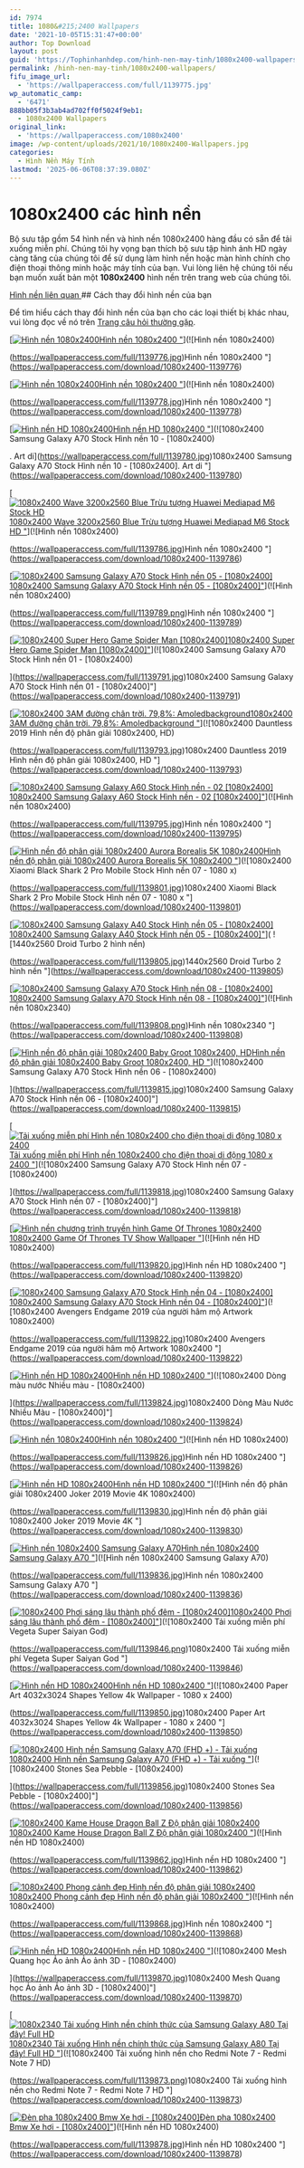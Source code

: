 ```yaml
---
id: 7974
title: 1080&#215;2400 Wallpapers
date: '2021-10-05T15:31:47+00:00'
author: Top Download
layout: post
guid: 'https://Tophinhanhdep.com/hinh-nen-may-tinh/1080x2400-wallpapers/'
permalink: /hinh-nen-may-tinh/1080x2400-wallpapers/
fifu_image_url:
  - 'https://wallpaperaccess.com/full/1139775.jpg'
wp_automatic_camp:
  - '6471'
888bb05f3b3ab4ad702ff0f5024f9eb1:
  - 1080x2400 Wallpapers
original_link:
  - 'https://wallpaperaccess.com/1080x2400'
image: /wp-content/uploads/2021/10/1080x2400-Wallpapers.jpg
categories:
  - Hình Nền Máy Tính
lastmod: '2025-06-06T08:37:39.080Z'
---
```

# 1080x2400 các hình nền

Bộ sưu tập gồm 54 hình nền và hình nền 1080x2400 hàng đầu có sẵn để tải xuống miễn phí. Chúng tôi hy vọng bạn thích bộ sưu tập hình ảnh HD ngày càng tăng của chúng tôi để sử dụng làm hình nền hoặc màn hình chính cho điện thoại thông minh hoặc máy tính của bạn. Vui lòng liên hệ chúng tôi nếu bạn muốn xuất bản một **1080x2400** hình nền trên trang web của chúng tôi.

[Hình nền liên quan ](#related) ## Cách thay đổi hình nền của bạn

Để tìm hiểu cách thay đổi hình nền của bạn cho các loại thiết bị khác nhau, vui lòng đọc về nó trên [Trang câu hỏi thường gặp](https://tophinhanhdep.com/faq/).

  
[[![Hình nền 1080x2400](https://wallpaperaccess.com/full/1139775.jpg)Hình nền 1080x2400 "](https://wallpaperaccess.com/download/1080x2400-1139775)](![Hình nền 1080x2400)

(https://wallpaperaccess.com/full/1139776.jpg)Hình nền 1080x2400 "](https://wallpaperaccess.com/download/1080x2400-1139776)

[[![Hình nền 1080x2400](https://wallpaperaccess.com/full/1139777.jpg)Hình nền 1080x2400 "](https://wallpaperaccess.com/download/1080x2400-1139777)](![Hình nền 1080x2400)

(https://wallpaperaccess.com/full/1139778.jpg)Hình nền 1080x2400 "](https://wallpaperaccess.com/download/1080x2400-1139778)

[[![Hình nền HD 1080x2400](https://wallpaperaccess.com/full/1139779.jpg)Hình nền HD 1080x2400 "](https://wallpaperaccess.com/download/1080x2400-1139779)](![1080x2400 Samsung Galaxy A70 Stock Hình nền 10 - [1080x2400)

.  Art di](https://wallpaperaccess.com/full/1139780.jpg)1080x2400 Samsung Galaxy A70 Stock Hình nền 10 - \[1080x2400\]. Art di "](https://wallpaperaccess.com/download/1080x2400-1139780)

[[![1080x2400 Wave 3200x2560 Blue Trừu tượng Huawei Mediapad M6 Stock HD](https://wallpaperaccess.com/full/1139782.jpg)1080x2400 Wave 3200x2560 Blue Trừu tượng Huawei Mediapad M6 Stock HD "](https://wallpaperaccess.com/download/1080x2400-1139782)](![Hình nền 1080x2400)

(https://wallpaperaccess.com/full/1139786.jpg)Hình nền 1080x2400 "](https://wallpaperaccess.com/download/1080x2400-1139786)

[[![1080x2400 Samsung Galaxy A70 Stock Hình nền 05 - [1080x2400]](https://wallpaperaccess.com/full/1139788.jpg)1080x2400 Samsung Galaxy A70 Stock Hình nền 05 - \[1080x2400\]"](https://wallpaperaccess.com/download/1080x2400-1139788)](![Hình nền 1080x2400)

(https://wallpaperaccess.com/full/1139789.png)Hình nền 1080x2400 "](https://wallpaperaccess.com/download/1080x2400-1139789)

[[![1080x2400 Super Hero Game Spider Man [1080x2400]](https://wallpaperaccess.com/full/1139790.jpg)1080x2400 Super Hero Game Spider Man \[1080x2400\]"](https://wallpaperaccess.com/download/1080x2400-1139790)](![1080x2400 Samsung Galaxy A70 Stock Hình nền 01 - [1080x2400)

](https://wallpaperaccess.com/full/1139791.jpg)1080x2400 Samsung Galaxy A70 Stock Hình nền 01 - \[1080x2400\]"](https://wallpaperaccess.com/download/1080x2400-1139791)

[[![1080x2400 3AM đường chân trời.  79,8%: Amoledbackground](https://wallpaperaccess.com/full/1139792.png)1080x2400 3AM đường chân trời. 79,8%: Amoledbackground "](https://wallpaperaccess.com/download/1080x2400-1139792)](![1080x2400 Dauntless 2019 Hình nền độ phân giải 1080x2400, HD)

(https://wallpaperaccess.com/full/1139793.jpg)1080x2400 Dauntless 2019 Hình nền độ phân giải 1080x2400, HD "](https://wallpaperaccess.com/download/1080x2400-1139793)

[[![1080x2400 Samsung Galaxy A60 Stock Hình nền - 02 [1080x2400]](https://wallpaperaccess.com/full/1139794.jpg)1080x2400 Samsung Galaxy A60 Stock Hình nền - 02 \[1080x2400\]"](https://wallpaperaccess.com/download/1080x2400-1139794)](![Hình nền 1080x2400)

(https://wallpaperaccess.com/full/1139795.jpg)Hình nền 1080x2400 "](https://wallpaperaccess.com/download/1080x2400-1139795)

[[![Hình nền độ phân giải 1080x2400 Aurora Borealis 5K 1080x2400](https://wallpaperaccess.com/full/1139796.jpg)Hình nền độ phân giải 1080x2400 Aurora Borealis 5K 1080x2400 "](https://wallpaperaccess.com/download/1080x2400-1139796)](![1080x2400 Xiaomi Black Shark 2 Pro Mobile Stock Hình nền 07 - 1080 x)

(https://wallpaperaccess.com/full/1139801.jpg)1080x2400 Xiaomi Black Shark 2 Pro Mobile Stock Hình nền 07 - 1080 x "](https://wallpaperaccess.com/download/1080x2400-1139801)

[[![1080x2400 Samsung Galaxy A40 Stock Hình nền 05 - [1080x2400]](https://wallpaperaccess.com/full/1139803.jpg)1080x2400 Samsung Galaxy A40 Stock Hình nền 05 - \[1080x2400\]"](https://wallpaperaccess.com/download/1080x2400-1139803)]( ![1440x2560 Droid Turbo 2 hình nền)

(https://wallpaperaccess.com/full/1139805.jpg)1440x2560 Droid Turbo 2 hình nền "](https://wallpaperaccess.com/download/1080x2400-1139805)

[[![1080x2400 Samsung Galaxy A70 Stock Hình nền 08 - [1080x2400]](https://wallpaperaccess.com/full/1139807.jpg)1080x2400 Samsung Galaxy A70 Stock Hình nền 08 - \[1080x2400\]"](https://wallpaperaccess.com/download/1080x2400-1139807)](![Hình nền 1080x2340)

(https://wallpaperaccess.com/full/1139808.png)Hình nền 1080x2340 "](https://wallpaperaccess.com/download/1080x2400-1139808)

[[![Hình nền độ phân giải 1080x2400 Baby Groot 1080x2400, HD](https://wallpaperaccess.com/full/1139810.jpg)Hình nền độ phân giải 1080x2400 Baby Groot 1080x2400, HD "](https://wallpaperaccess.com/download/1080x2400-1139810)](![1080x2400 Samsung Galaxy A70 Stock Hình nền 06 - [1080x2400)

](https://wallpaperaccess.com/full/1139815.jpg)1080x2400 Samsung Galaxy A70 Stock Hình nền 06 - \[1080x2400\]"](https://wallpaperaccess.com/download/1080x2400-1139815)

[[![Tải xuống miễn phí Hình nền 1080x2400 cho điện thoại di động 1080 x 2400](https://wallpaperaccess.com/full/1139817.jpg)Tải xuống miễn phí Hình nền 1080x2400 cho điện thoại di động 1080 x 2400 "](https://wallpaperaccess.com/download/1080x2400-1139817)](![1080x2400 Samsung Galaxy A70 Stock Hình nền 07 - [1080x2400)

](https://wallpaperaccess.com/full/1139818.jpg)1080x2400 Samsung Galaxy A70 Stock Hình nền 07 - \[1080x2400\]"](https://wallpaperaccess.com/download/1080x2400-1139818)

[[![Hình nền chương trình truyền hình Game Of Thrones 1080x2400](https://wallpaperaccess.com/full/1139819.jpg)1080x2400 Game Of Thrones TV Show Wallpaper "](https://wallpaperaccess.com/download/1080x2400-1139819)](![Hình nền HD 1080x2400)

(https://wallpaperaccess.com/full/1139820.jpg)Hình nền HD 1080x2400 "](https://wallpaperaccess.com/download/1080x2400-1139820)

[[![1080x2400 Samsung Galaxy A70 Stock Hình nền 04 - [1080x2400]](https://wallpaperaccess.com/full/1139821.jpg)1080x2400 Samsung Galaxy A70 Stock Hình nền 04 - \[1080x2400\]"](https://wallpaperaccess.com/download/1080x2400-1139821)](![1080x2400 Avengers Endgame 2019 của người hâm mộ Artwork 1080x2400)

(https://wallpaperaccess.com/full/1139822.jpg)1080x2400 Avengers Endgame 2019 của người hâm mộ Artwork 1080x2400 "](https://wallpaperaccess.com/download/1080x2400-1139822)

[[![Hình nền HD 1080x2400](https://wallpaperaccess.com/full/1139823.jpg)Hình nền HD 1080x2400 "](https://wallpaperaccess.com/download/1080x2400-1139823)](![1080x2400 Dòng màu nước Nhiều màu - [1080x2400)

](https://wallpaperaccess.com/full/1139824.jpg)1080x2400 Dòng Màu Nước Nhiều Màu - \[1080x2400\]"](https://wallpaperaccess.com/download/1080x2400-1139824)

[[![Hình nền 1080x2400](https://wallpaperaccess.com/full/1139825.jpg)Hình nền 1080x2400 "](https://wallpaperaccess.com/download/1080x2400-1139825)](![Hình nền HD 1080x2400)

(https://wallpaperaccess.com/full/1139826.jpg)Hình nền HD 1080x2400 "](https://wallpaperaccess.com/download/1080x2400-1139826)

[[![Hình nền HD 1080x2400](https://wallpaperaccess.com/full/1139829.jpg)Hình nền HD 1080x2400 "](https://wallpaperaccess.com/download/1080x2400-1139829)](![Hình nền độ phân giải 1080x2400 Joker 2019 Movie 4K 1080x2400)

(https://wallpaperaccess.com/full/1139830.jpg)Hình nền độ phân giải 1080x2400 Joker 2019 Movie 4K "](https://wallpaperaccess.com/download/1080x2400-1139830)

[[![Hình nền 1080x2400 Samsung Galaxy A70](https://wallpaperaccess.com/full/1139835.jpg)Hình nền 1080x2400 Samsung Galaxy A70 "](https://wallpaperaccess.com/download/1080x2400-1139835)](![Hình nền 1080x2400 Samsung Galaxy A70)

(https://wallpaperaccess.com/full/1139836.jpg)Hình nền 1080x2400 Samsung Galaxy A70 "](https://wallpaperaccess.com/download/1080x2400-1139836)

[[![1080x2400 Phơi sáng lâu thành phố đêm - [1080x2400]](https://wallpaperaccess.com/full/1139845.jpg)1080x2400 Phơi sáng lâu thành phố đêm - \[1080x2400\]"](https://wallpaperaccess.com/download/1080x2400-1139845)](![1080x2400 Tải xuống miễn phí Vegeta Super Saiyan God)

(https://wallpaperaccess.com/full/1139846.png)1080x2400 Tải xuống miễn phí Vegeta Super Saiyan God "](https://wallpaperaccess.com/download/1080x2400-1139846)

[[![Hình nền HD 1080x2400](https://wallpaperaccess.com/full/1139848.jpg)Hình nền HD 1080x2400 "](https://wallpaperaccess.com/download/1080x2400-1139848)](![1080x2400 Paper Art 4032x3024 Shapes Yellow 4k Wallpaper - 1080 x 2400)

(https://wallpaperaccess.com/full/1139850.jpg)1080x2400 Paper Art 4032x3024 Shapes Yellow 4k Wallpaper - 1080 x 2400 "](https://wallpaperaccess.com/download/1080x2400-1139850)

[[![1080x2400 Hình nền Samsung Galaxy A70 (FHD +) - Tải xuống](https://wallpaperaccess.com/full/1139853.jpg)1080x2400 Hình nền Samsung Galaxy A70 (FHD +) - Tải xuống "](https://wallpaperaccess.com/download/1080x2400-1139853)](![1080x2400 Stones Sea Pebble - [1080x2400)

](https://wallpaperaccess.com/full/1139856.jpg)1080x2400 Stones Sea Pebble - \[1080x2400\]"](https://wallpaperaccess.com/download/1080x2400-1139856)

[[![1080x2400 Kame House Dragon Ball Z Độ phân giải 1080x2400](https://wallpaperaccess.com/full/1139857.jpg)1080x2400 Kame House Dragon Ball Z Độ phân giải 1080x2400 "](https://wallpaperaccess.com/download/1080x2400-1139857)](![Hình nền HD 1080x2400)

(https://wallpaperaccess.com/full/1139862.jpg)Hình nền HD 1080x2400 "](https://wallpaperaccess.com/download/1080x2400-1139862)

[[![1080x2400 Phong cảnh đẹp Hình nền độ phân giải 1080x2400](https://wallpaperaccess.com/full/1139864.jpg)1080x2400 Phong cảnh đẹp Hình nền độ phân giải 1080x2400 "](https://wallpaperaccess.com/download/1080x2400-1139864)](![Hình nền 1080x2400)

(https://wallpaperaccess.com/full/1139868.jpg)Hình nền 1080x2400 "](https://wallpaperaccess.com/download/1080x2400-1139868)

[[![Hình nền HD 1080x2400](https://wallpaperaccess.com/full/1139869.jpg)Hình nền HD 1080x2400 "](https://wallpaperaccess.com/download/1080x2400-1139869)](![1080x2400 Mesh Quang học Ảo ảnh Ảo ảnh 3D - [1080x2400)

](https://wallpaperaccess.com/full/1139870.jpg)1080x2400 Mesh Quang học Ảo ảnh Ảo ảnh 3D - \[1080x2400\]"](https://wallpaperaccess.com/download/1080x2400-1139870)

[[![1080x2340 Tải xuống Hình nền chính thức của Samsung Galaxy A80 Tại đây!  Full HD](https://wallpaperaccess.com/full/1139872.jpg)1080x2340 Tải xuống Hình nền chính thức của Samsung Galaxy A80 Tại đây! Full HD "](https://wallpaperaccess.com/download/1080x2400-1139872)](![1080x2400 Tải xuống hình nền cho Redmi Note 7 - Redmi Note 7 HD)

(https://wallpaperaccess.com/full/1139873.png)1080x2400 Tải xuống hình nền cho Redmi Note 7 - Redmi Note 7 HD "](https://wallpaperaccess.com/download/1080x2400-1139873)

[[![Đèn pha 1080x2400 Bmw Xe hơi - [1080x2400]](https://wallpaperaccess.com/full/1139876.jpg)Đèn pha 1080x2400 Bmw Xe hơi - \[1080x2400\]"](https://wallpaperaccess.com/download/1080x2400-1139876)](![Hình nền HD 1080x2400)

(https://wallpaperaccess.com/full/1139878.jpg)Hình nền HD 1080x2400 "](https://wallpaperaccess.com/download/1080x2400-1139878)
